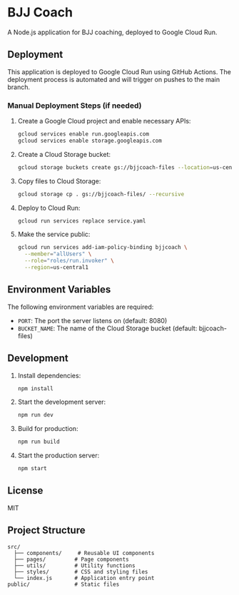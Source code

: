 # BJJ Coach

A Node.js application for BJJ coaching, deployed to Google Cloud Run.

## Deployment

This application is deployed to Google Cloud Run using GitHub Actions. The deployment process is automated and will trigger on pushes to the main branch.

### Manual Deployment Steps (if needed)

1. Create a Google Cloud project and enable necessary APIs:
   ```bash
   gcloud services enable run.googleapis.com
   gcloud services enable storage.googleapis.com
   ```

2. Create a Cloud Storage bucket:
   ```bash
   gcloud storage buckets create gs://bjjcoach-files --location=us-central1
   ```

3. Copy files to Cloud Storage:
   ```bash
   gcloud storage cp . gs://bjjcoach-files/ --recursive
   ```

4. Deploy to Cloud Run:
   ```bash
   gcloud run services replace service.yaml
   ```

5. Make the service public:
   ```bash
   gcloud run services add-iam-policy-binding bjjcoach \
     --member="allUsers" \
     --role="roles/run.invoker" \
     --region=us-central1
   ```

## Environment Variables

The following environment variables are required:
- `PORT`: The port the server listens on (default: 8080)
- `BUCKET_NAME`: The name of the Cloud Storage bucket (default: bjjcoach-files)

## Development

1. Install dependencies:
   ```bash
   npm install
   ```

2. Start the development server:
   ```bash
   npm run dev
   ```

3. Build for production:
   ```bash
   npm run build
   ```

4. Start the production server:
   ```bash
   npm start
   ```

## License

MIT

## Project Structure

```
src/
  ├── components/     # Reusable UI components
  ├── pages/         # Page components
  ├── utils/         # Utility functions
  ├── styles/        # CSS and styling files
  └── index.js       # Application entry point
public/              # Static files
``` 
